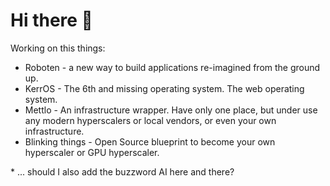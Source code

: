 # Hi there 👋

Working on this things:  

- Roboten - a new way to build applications re-imagined from the ground up.  
- KerrOS - The 6th and missing operating system. The web operating system.  
- Mettlo - An infrastructure wrapper. Have only one place, but under use any modern hyperscalers or local vendors, or even your own infrastructure.  
- Blinking things - Open Source blueprint to become your own hyperscaler or GPU hyperscaler.  

\* ... should I also add the buzzword AI here and there?  

<!--
**samnurmi/samnurmi** is a ✨ _special_ ✨ repository because its `README.md` (this file) appears on your GitHub profile.

Here are some ideas to get you started:

- 🔭 I’m currently working on ...
- 🌱 I’m currently learning ...
- 👯 I’m looking to collaborate on ...
- 🤔 I’m looking for help with ...
- 💬 Ask me about ...
- 📫 How to reach me: ...
- 😄 Pronouns: ...
- ⚡ Fun fact: ...
-->
